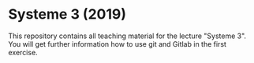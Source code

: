 # Systeme 3 (2019)

This repository contains all teaching material for the lecture "Systeme 3". You will get further information how to use git and Gitlab in the first exercise.

